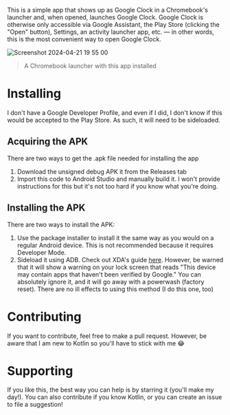 This is a simple app that shows up as Google Clock in a Chromebook's launcher and, when opened, launches Google Clock. Google Clock is otherwise only accessible via Google Assistant, the Play Store (clicking the "Open" button), Settings, an activity launcher app, etc. — in other words, this is the most convenient way to open Google Clock.

![Screenshot 2024-04-21 19 55 00](https://github.com/BroJac5246/ChromebookClockShortcut/assets/104146239/64f80151-ef16-444d-81f5-a76bf677edc3)

> A Chromebook launcher with this app installed

# Installing
I don't have a Google Developer Profile, and even if I did, I don't know if this would be accepted to the Play Store. As such, it will need to be sideloaded.

## Acquiring the APK
There are two ways to get the .apk file needed for installing the app
1. Download the unsigned debug APK it from the Releases tab
2. Import this code to Android Studio and manually build it. I won't provide instructions for this but it's not too hard if you know what you're doing.

## Installing the APK
There are two ways to install the APK:
1. Use the package installer to install it the same way as you would on a regular Android device. This is not recommended because it requires Developer Mode.
2. Sideload it using ADB. Check out XDA's guide [here](https://www.xda-developers.com/how-sideload-apps-chromebook/#:~:text=How%20to%20sideload%20apps%20to%20a%20Chromebook%20via%20ADB). However, be warned that it will show a warning on your lock screen that reads "This device may contain apps that haven't been verified by Google." You can absolutely ignore it, and it will go away with a powerwash (factory reset). There are no ill effects to using this method (I do this one, too)

# Contributing
If you want to contribute, feel free to make a pull request. However, be aware that I am new to Kotlin so you'll have to stick with me 😂

# Supporting
If you like this, the best way you can help is by starring it (you'll make my day!). You can also contribute if you know Kotlin, or you can create an issue to file a suggestion!
